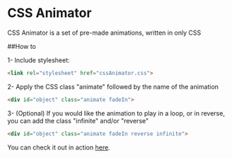 # CSS Animator

CSS Animator is a set of pre-made animations, written in only CSS

##How to

1- Include stylesheet:

```html
<link rel="stylesheet" href="cssAnimator.css"> 
```

2- Apply the CSS class "animate" followed by the name of the animation 

```html
<div id="object" class="animate fadeIn">
```

3- (Optional) If you would like the animation to play in a loop, or in reverse, you can add the class "infinite" and/or "reverse"
```html
<div id="object" class="animate fadeIn reverse infinite">
```

You can check it out in action [here](http://gordosan.github.io/cssAnimator/).
